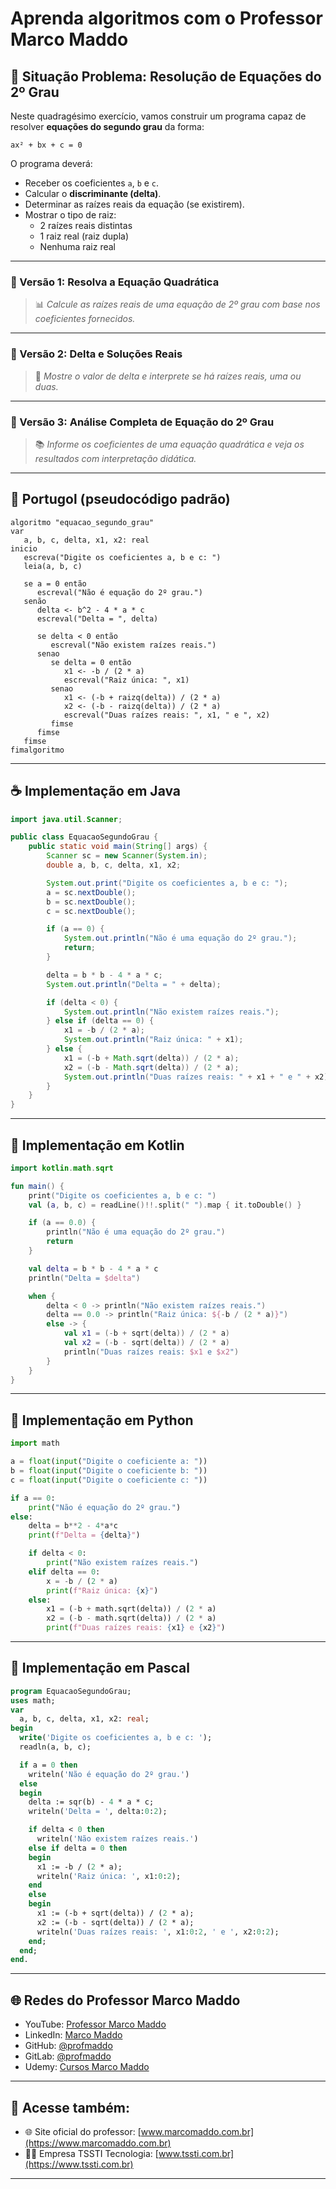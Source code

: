 # Aprenda algoritmos com o Professor Marco Maddo

## 🧠 Situação Problema: Resolução de Equações do 2º Grau

Neste quadragésimo exercício, vamos construir um programa capaz de resolver **equações do segundo grau** da forma:

```
ax² + bx + c = 0
```

O programa deverá:

- Receber os coeficientes `a`, `b` e `c`.
- Calcular o **discriminante (delta)**.
- Determinar as raízes reais da equação (se existirem).
- Mostrar o tipo de raiz:
  - 2 raízes reais distintas
  - 1 raiz real (raiz dupla)
  - Nenhuma raiz real

---

### 🧮 Versão 1: Resolva a Equação Quadrática
> 📊 *Calcule as raízes reais de uma equação de 2º grau com base nos coeficientes fornecidos.*

---

### 🧠 Versão 2: Delta e Soluções Reais
> 🧾 *Mostre o valor de delta e interprete se há raízes reais, uma ou duas.*

---

### 📐 Versão 3: Análise Completa de Equação do 2º Grau
> 📚 *Informe os coeficientes de uma equação quadrática e veja os resultados com interpretação didática.*

---

## 💬 Portugol (pseudocódigo padrão)

```portugol
algoritmo "equacao_segundo_grau"
var
   a, b, c, delta, x1, x2: real
inicio
   escreva("Digite os coeficientes a, b e c: ")
   leia(a, b, c)

   se a = 0 então
      escreval("Não é equação do 2º grau.")
   senão
      delta <- b^2 - 4 * a * c
      escreval("Delta = ", delta)

      se delta < 0 então
         escreval("Não existem raízes reais.")
      senao
         se delta = 0 então
            x1 <- -b / (2 * a)
            escreval("Raiz única: ", x1)
         senao
            x1 <- (-b + raizq(delta)) / (2 * a)
            x2 <- (-b - raizq(delta)) / (2 * a)
            escreval("Duas raízes reais: ", x1, " e ", x2)
         fimse
      fimse
   fimse
fimalgoritmo
```

---

## ☕ Implementação em Java

```java
import java.util.Scanner;

public class EquacaoSegundoGrau {
    public static void main(String[] args) {
        Scanner sc = new Scanner(System.in);
        double a, b, c, delta, x1, x2;

        System.out.print("Digite os coeficientes a, b e c: ");
        a = sc.nextDouble();
        b = sc.nextDouble();
        c = sc.nextDouble();

        if (a == 0) {
            System.out.println("Não é uma equação do 2º grau.");
            return;
        }

        delta = b * b - 4 * a * c;
        System.out.println("Delta = " + delta);

        if (delta < 0) {
            System.out.println("Não existem raízes reais.");
        } else if (delta == 0) {
            x1 = -b / (2 * a);
            System.out.println("Raiz única: " + x1);
        } else {
            x1 = (-b + Math.sqrt(delta)) / (2 * a);
            x2 = (-b - Math.sqrt(delta)) / (2 * a);
            System.out.println("Duas raízes reais: " + x1 + " e " + x2);
        }
    }
}
```

---

## 💙 Implementação em Kotlin

```kotlin
import kotlin.math.sqrt

fun main() {
    print("Digite os coeficientes a, b e c: ")
    val (a, b, c) = readLine()!!.split(" ").map { it.toDouble() }

    if (a == 0.0) {
        println("Não é uma equação do 2º grau.")
        return
    }

    val delta = b * b - 4 * a * c
    println("Delta = $delta")

    when {
        delta < 0 -> println("Não existem raízes reais.")
        delta == 0.0 -> println("Raiz única: ${-b / (2 * a)}")
        else -> {
            val x1 = (-b + sqrt(delta)) / (2 * a)
            val x2 = (-b - sqrt(delta)) / (2 * a)
            println("Duas raízes reais: $x1 e $x2")
        }
    }
}
```

---

## 🐍 Implementação em Python

```python
import math

a = float(input("Digite o coeficiente a: "))
b = float(input("Digite o coeficiente b: "))
c = float(input("Digite o coeficiente c: "))

if a == 0:
    print("Não é equação do 2º grau.")
else:
    delta = b**2 - 4*a*c
    print(f"Delta = {delta}")

    if delta < 0:
        print("Não existem raízes reais.")
    elif delta == 0:
        x = -b / (2 * a)
        print(f"Raiz única: {x}")
    else:
        x1 = (-b + math.sqrt(delta)) / (2 * a)
        x2 = (-b - math.sqrt(delta)) / (2 * a)
        print(f"Duas raízes reais: {x1} e {x2}")
```

---

## 🧙 Implementação em Pascal

```pascal
program EquacaoSegundoGrau;
uses math;
var
  a, b, c, delta, x1, x2: real;
begin
  write('Digite os coeficientes a, b e c: ');
  readln(a, b, c);

  if a = 0 then
    writeln('Não é equação do 2º grau.')
  else
  begin
    delta := sqr(b) - 4 * a * c;
    writeln('Delta = ', delta:0:2);

    if delta < 0 then
      writeln('Não existem raízes reais.')
    else if delta = 0 then
    begin
      x1 := -b / (2 * a);
      writeln('Raiz única: ', x1:0:2);
    end
    else
    begin
      x1 := (-b + sqrt(delta)) / (2 * a);
      x2 := (-b - sqrt(delta)) / (2 * a);
      writeln('Duas raízes reais: ', x1:0:2, ' e ', x2:0:2);
    end;
  end;
end.
```

---

## 🌐 Redes do Professor Marco Maddo

- YouTube: [Professor Marco Maddo](https://www.youtube.com/@ProfessorMarcoMaddo)
- LinkedIn: [Marco Maddo](https://www.linkedin.com/in/marcomaddo/)
- GitHub: [@profmaddo](https://github.com/profmaddo)
- GitLab: [@profmaddo](https://gitlab.com/profmaddo)
- Udemy: [Cursos Marco Maddo](https://www.udemy.com/user/marcomaddo/)

---

## 🚀 Acesse também:

- 🌐 Site oficial do professor: [www.marcomaddo.com.br](https://www.marcomaddo.com.br)
- 🧑‍💼 Empresa TSSTI Tecnologia: [www.tssti.com.br](https://www.tssti.com.br)

---
